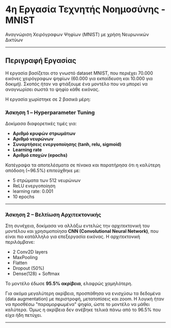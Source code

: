 # 4η Εργασία Τεχνητής Νοημοσύνης - MNIST


Αναγνώριση Χειρόγραφων Ψηφίων (MNIST) με χρήση Νευρωνικών Δικτύων

---

## Περιγραφή Εργασίας

Η εργασία βασίζεται στο γνωστό dataset MNIST, που περιέχει 70.000 εικόνες χειρόγραφων ψηφίων (60.000 για εκπαίδευση και 10.000 για δοκιμή). Σκοπός ήταν να φτιάξουμε ένα μοντέλο που να μπορεί να αναγνωρίσει σωστά το ψηφίο κάθε εικόνας.

Η εργασία χωρίστηκε σε 2 βασικά μέρη:

### Άσκηση 1 – Hyperparameter Tuning
Δοκίμασα διαφορετικές τιμές για:
- **Αριθμό κρυφών στρωμάτων**
- **Αριθμό νευρώνων**
- **Συναρτήσεις ενεργοποίησης (tanh, relu, sigmoid)**
- **Learning rate**
- **Αριθμό εποχών (epochs)**

Κατέγραψα τα αποτελέσματα σε πίνακα και παρατήρησα ότι η καλύτερη απόδοση (~96.5%) επιτεύχθηκε με:
- 5 στρώματα των 512 νευρώνων
- ReLU ενεργοποίηση
- learning rate: 0.001
- 10 epochs

---

### Άσκηση 2 – Βελτίωση Αρχιτεκτονικής

Στη συνέχεια, δοκίμασα να αλλάξω εντελώς την αρχιτεκτονική του μοντέλου και χρησιμοποίησα **CNN (Convolutional Neural Network)**, που είναι πιο κατάλληλο για επεξεργασία εικόνας. Η αρχιτεκτονική περιλάμβανε:
- 2 Conv2D layers
- MaxPooling
- Flatten
- Dropout (50%)
- Dense(128) + Softmax

Το μοντέλο έδωσε **95.5% ακρίβεια**, ελαφρώς χαμηλότερη.

Για ακόμα μεγαλύτερη ακρίβεια, προσπάθησα να ενισχύσω τα δεδομένα (data augmentation) με περιστροφή, μετατοπίσεις και zoom. Η λογική ήταν να προσθέσω "παραμορφωμένα" ψηφία, ώστε το μοντέλο να μάθει καλύτερα. Όμως η ακρίβεια δεν ανέβηκε τελικά πάνω από το 96.5% που είχα ήδη πετύχει.

---
